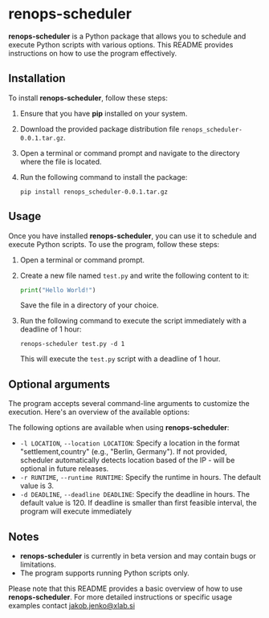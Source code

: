 # renops-scheduler

**renops-scheduler** is a Python package that allows you to schedule and execute Python scripts with various options. This README provides instructions on how to use the program effectively.

## Installation

To install **renops-scheduler**, follow these steps:

1. Ensure that you have **pip** installed on your system.
2. Download the provided package distribution file `renops_scheduler-0.0.1.tar.gz`.
3. Open a terminal or command prompt and navigate to the directory where the file is located.
4. Run the following command to install the package:

   ```
   pip install renops_scheduler-0.0.1.tar.gz
   ```

## Usage

Once you have installed **renops-scheduler**, you can use it to schedule and execute Python scripts.
To use the program, follow these steps:

1. Open a terminal or command prompt.
2. Create a new file named `test.py` and write the following content to it:

   ```python
   print("Hello World!")
   ```

   Save the file in a directory of your choice.

3. Run the following command to execute the script immediately with a deadline of 1 hour:

   ```
   renops-scheduler test.py -d 1
   ```

   This will execute the `test.py` script with a deadline of 1 hour.

## Optional arguments
The program accepts several command-line arguments to customize the execution. Here's an overview of the available options:

The following options are available when using **renops-scheduler**:
- `-l LOCATION`, `--location LOCATION`: Specify a location in the format "settlement,country" (e.g., "Berlin, Germany"). If not provided, scheduler automatically detects location based of the IP - will be optional in future releases.
- `-r RUNTIME`, `--runtime RUNTIME`: Specify the runtime in hours. The default value is 3.
- `-d DEADLINE`, `--deadline DEADLINE`: Specify the deadline in hours. The default value is 120. If deadline is smaller than first feasible interval, the program will execute immediately

## Notes

- **renops-scheduler** is currently in beta version and may contain bugs or limitations.
- The program supports running Python scripts only.

Please note that this README provides a basic overview of how to use **renops-scheduler**. For more detailed instructions or specific usage examples contact jakob.jenko@xlab.si

